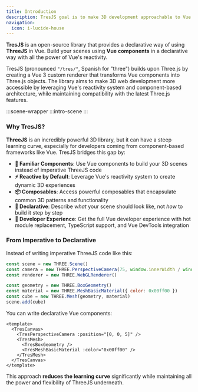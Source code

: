 ```yaml
---
title: Introduction
description: TresJS goal is to make 3D development approachable to Vue developers by using familiar concepts, like components and composables, reducing the ThreeJS learning curve.
navigation:
  icon: i-lucide-house
---
```


**TresJS** is an open-source library that provides a declarative way of using **ThreeJS** in Vue. Build your scenes using **Vue components** in a declarative way with all the power of Vue's reactivity.

TresJS (pronounced `"/tres/"`, Spanish for "three") builds upon Three.js by creating a Vue 3 custom renderer that transforms Vue components into Three.js objects. The library aims to make 3D web development more accessible by leveraging Vue's reactivity system and component-based architecture, while maintaining compatibility with the latest Three.js features.

:::scene-wrapper
  :::intro-scene
:::


### Why TresJS?

**ThreeJS** is an incredibly powerful 3D library, but it can have a steep learning curve, especially for developers coming from component-based frameworks like Vue. TresJS bridges this gap by:

- **🧩 Familiar Components**: Use Vue components to build your 3D scenes instead of imperative ThreeJS code
- **⚡ Reactive by Default**: Leverage Vue's reactivity system to create dynamic 3D experiences
- **📦 Composables**: Access powerful composables that encapsulate common 3D patterns and functionality
- **🎯 Declarative**: Describe *what* your scene should look like, not *how* to build it step by step
- **🔧 Developer Experience**: Get the full Vue developer experience with hot module replacement, TypeScript support, and Vue DevTools integration

### From Imperative to Declarative

Instead of writing imperative ThreeJS code like this:

```javascript
const scene = new THREE.Scene()
const camera = new THREE.PerspectiveCamera(75, window.innerWidth / window.innerHeight, 0.1, 1000)
const renderer = new THREE.WebGLRenderer()

const geometry = new THREE.BoxGeometry()
const material = new THREE.MeshBasicMaterial({ color: 0x00ff00 })
const cube = new THREE.Mesh(geometry, material)
scene.add(cube)
```

You can write declarative Vue components:

```vue
<template>
  <TresCanvas>
    <TresPerspectiveCamera :position="[0, 0, 5]" />
    <TresMesh>
      <TresBoxGeometry />
      <TresMeshBasicMaterial :color="0x00ff00" />
    </TresMesh>
  </TresCanvas>
</template>
```

This approach **reduces the learning curve** significantly while maintaining all the power and flexibility of ThreeJS underneath.

 

